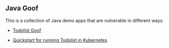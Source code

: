 ## Java Goof

This is a collection of Java demo apps that are vulnerable in different ways.

* [Todolist Goof](todolist-goof/README.md)

* [Quickstart for running Todolist in Kubernetes](README-K8S.md)

